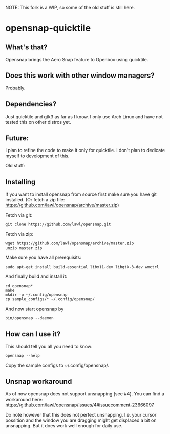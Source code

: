 NOTE: This fork is a WIP, so some of the old stuff is still here.

opensnap-quicktile
==========

What's that?
------------
Opensnap brings the Aero Snap feature to Openbox using quicktile.


Does this work with other window managers?
------------------------------------------
Probably.


Dependencies?
-------------
Just quicktile and gtk3 as far as I know. I only use Arch Linux and have not tested this on other distros yet.


Future:
------
I plan to refine the code to make it only for quicktile. I don't plan to dedicate myself to development of this.

Old stuff:

Installing
----------
If you want to install opensnap from source first make sure you have git installed. (Or fetch a zip file: https://github.com/lawl/opensnap/archive/master.zip)

Fetch via git:

    git clone https://github.com/lawl/opensnap.git

Fetch via zip:

    wget https://github.com/lawl/opensnap/archive/master.zip
    unzip master.zip

Make sure you have all prerequisits:

    sudo apt-get install build-essential libx11-dev libgtk-3-dev wmctrl

And finally build and install it:

    cd opensnap*
    make
    mkdir -p ~/.config/opensnap
    cp sample_configs/* ~/.config/opensnap/

And now start opensnap by

    bin/opensnap --daemon
    

How can I use it?
-----------------
This should tell you all you need to know:

    opensnap --help

Copy the sample configs to ~/.config/opensnap/.


Unsnap workaround
-----------------

As of now opensnap does not support unsnapping (see #4).
You can find a workaround here: https://github.com/lawl/opensnap/issues/4#issuecomment-23666097

Do note however that this does not perfect unsnapping. I.e. your cursor possition and the window you are dragging might get displaced a bit on unsnapping. But it does work well enough for daily use.
